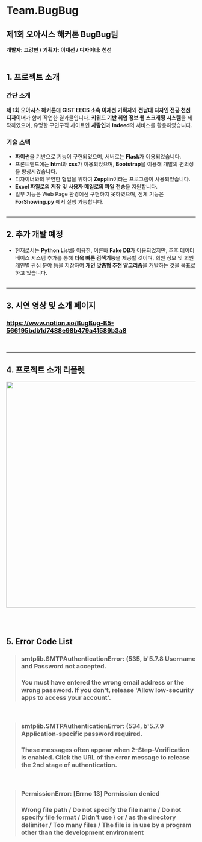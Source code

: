 # **Team.BugBug**
## 제1회 오아시스 해커톤 BugBug팀
**개발자: 고강빈 / 기획자: 이재선 / 디자이너: 천선**
<br/><br/>

## **1. 프로젝트 소개**

### **간단 소개**
**제 1회 오아시스 해커톤**에 **GIST EECS 소속 이재선 기획자**와 **전남대 디자인 전공 천선 디자이너**가 함께 작업한 결과물입니다.
**키워드 기반 취업 정보 웹 스크래핑 시스템**을 제작하였으며, 유명한 구인구직 사이트인 **사람인**과 **Indeed**의 서비스를 활용하였습니다.
<br/>

### **기술 스택**
- **파이썬**을 기반으로 기능이 구현되었으며, 서버로는 **Flask**가 이용되었습니다.
- 프론트엔드에는 **html**과 **css**가 이용되었으며, **Bootstrap**을 이용해 개발의 편의성을 향상시켰습니다.
- 디자이너와의 유연한 협업을 위하여 **Zepplin**이라는 프로그램이 사용되었습니다.
- **Excel 파일로의 저장** 및 **사용자 메일로의 파일 전송**을 지원합니다.
- 일부 기능은 Web Page 환경에선 구현하지 못하였으며, 전체 기능은 **ForShowing.py** 에서 실행 가능합니다.
<br/><br/>

---
## **2. 추가 개발 예정**
- 현재로서는 **Python List**를 이용한, 이른바 **Fake DB**가 이용되었지만, 추후 데이터베이스 시스템 추가를 통해 **더욱 빠른 검색기능**을 제공할 것이며, 회원 정보 및 회원 개인별 관심 분야 등을 저장하여 **개인 맞춤형 추천 알고리즘**을 개발하는 것을 목표로 하고 있습니다.
<br/><br/>

---
## **3. 시연 영상 및 소개 페이지**
### https://www.notion.so/BugBug-B5-566195bdb1d7488e98b479a41589b3a8
<br/>

---

## **4. 프로젝트 소개 리플렛**
<img width="600px" src="https://user-images.githubusercontent.com/76294398/111862274-a4a0ca00-8997-11eb-8ae6-4baeeb22f343.png"/>

<br/><br/>

## **5. Error Code List**
>### **smtplib.SMTPAuthenticationError: (535, b'5.7.8 Username and Password not accepted.** <br/> 
>### You must have entered the wrong email address or the wrong password. If you don't, release 'Allow low-security apps to access your account'.
<br/>

>### **smtplib.SMTPAuthenticationError: (534, b'5.7.9 Application-specific password required.**<br/>
>### These messages often appear when 2-Step-Verification is enabled. Click the URL of the error message to release the 2nd stage of authentication.
<br/>

>### **PermissionError: [Errno 13] Permission denied**<br/>
>### Wrong file path / Do not specify the file name / Do not specify file format / Didn't use \\ or / as the directory delimiter / Too many files / The file is in use by a program other than the development environment
